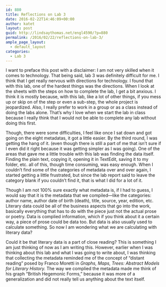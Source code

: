 ```yaml
---
id: 880
title: Reflections on Lab 3
date: 2016-02-22T14:46:09+00:00
author: katet
layout: post
guid: http://lindsaythomas.net/engl4590/?p=880
permalink: /2016/02/22/reflections-on-lab-3/
ample_page_layout:
  - default_layout
categories:
  - Lab 3
---
```

I want to preface this post with a disclaimer: I am not very skilled when it comes to technology. That being said, lab 3 was definitely difficult for me. I think that I get really nervous with directions for technology. I found that with this lab, one of the hardest things was the directions. When I look at the sheets with the steps on how to complete the lab, I get a bit anxious. I think it is mostly because, with this lab, like a lot of other things, if you mess up or skip on of the step or even a sub-step, the whole project is jeopardized. Also, I really prefer to work in a group or as a class instead of doing the labs alone. That’s why I love when we start the lab in class because I really think that I would not be able to complete any lab without doing this first.

Though, there were some difficulties, I feel like once I sat down and got going on the eight metadatas, it got a little easier. By the third round, I was getting the hang of it. (even though there is still a part of me that isn’t sure if I even did it right because it was getting simpler as I was going). One of the areas that gave me a little trouble with this lab was finding the data itself. Finding the plain text, copying it, opening it in TextEdit, saving it to my folder, etc. all of this, though time consuming, was easy enough. When I couldn’t find some of the categories of metadata over and over again, I started getting a little frustrated, but since the lab report said to leave the category blank if you couldn’t find it, that is what I did for a lot of it.

Though I am not 100% sure exactly what metadata is, if I had to guess, I would say that it is the metadata that we compiled—like the categories: author name, author date of birth (death), title, source, year, edition, etc. Literary data could be all of the business aspects that go into the work, basically everything that has to do with the piece just not the actual prose or poetry. Data is complied information, which if you think about it a certain way, a piece of prose could be data too. But data is also usually used to calculate something. So now I am wondering what we are calculating with literary data?

Could it be that literary data is a part of close reading? This is something I am just thinking of now as I am writing this. However, earlier when I was thinking about this lab and what I was going to write about, I was thinking that collecting the metadata reminded me of the concept of “distant reading” posed by Franco Moretti in _Graphs, Maps, Trees: Abstract Models for Literary History._ The way we complied the metadata made me think of his graph “British Hegemonic Forms,” because it was more of a generalization and did not really tell us anything about the text itself.